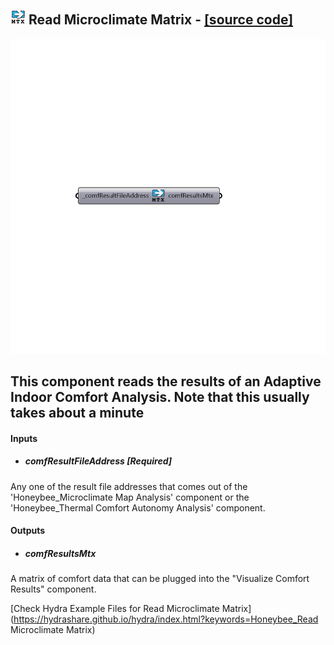 ## ![](../../images/icons/Read_Microclimate_Matrix.png) Read Microclimate Matrix - [[source code]](https://github.com/ladybug-tools/honeybee-legacy/tree/master/src/Honeybee_Read%20Microclimate%20Matrix.py)

![](../../images/components/Read_Microclimate_Matrix.png)

This component reads the results of an Adaptive Indoor Comfort Analysis.  Note that this usually takes about a minute
 -
 

#### Inputs
* ##### comfResultFileAddress [Required]
Any one of the result file addresses that comes out of the 'Honeybee_Microclimate Map Analysis' component or the 'Honeybee_Thermal Comfort Autonomy Analysis' component.

#### Outputs
* ##### comfResultsMtx
A matrix of comfort data that can be plugged into the "Visualize Comfort Results" component.


[Check Hydra Example Files for Read Microclimate Matrix](https://hydrashare.github.io/hydra/index.html?keywords=Honeybee_Read Microclimate Matrix)